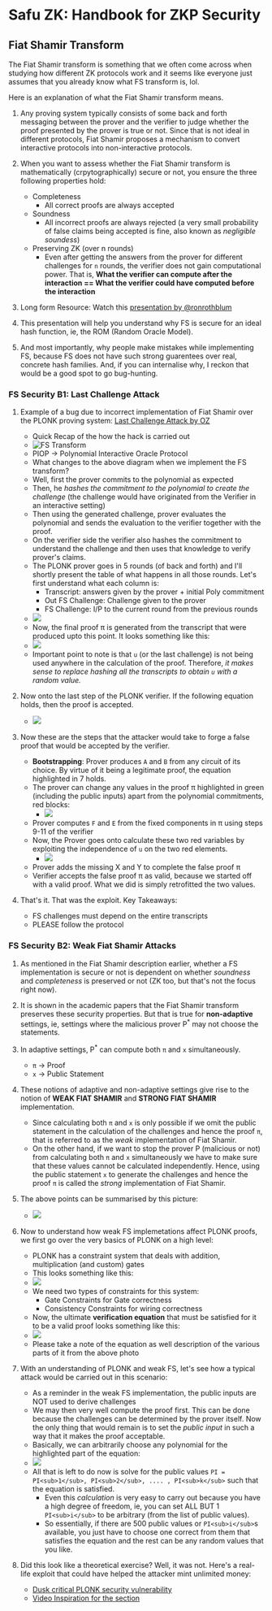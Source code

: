 # Safu ZK: Handbook for ZKP Security

## Fiat Shamir Transform

The Fiat Shamir transform is something that we often come across when studying how different ZK protocols work and it seems like everyone just assumes that you already know what FS transform is, lol.

Here is an explanation of what the Fiat Shamir transform means.

1. Any proving system typically consists of some back and forth messaging between the prover and the verifier to judge whether the proof presented by the prover is true or not. Since that is not ideal in different protocols, Fiat Shamir proposes a mechanism to convert interactive protocols into non-interactive protocols.

2. When you want to assess whether the Fiat Shamir transform is mathematically (crpytographically) secure or not, you ensure the three following properties hold: 
    + Completeness
        + All correct proofs are always accepted
    + Soundness
        + All incorrect proofs are always rejected (a very small probability of false claims being accepted is fine, also known as *negligible soundess*)
    + Preserving ZK (over n rounds)
        + Even after getting the answers from the prover for different challenges for `n` rounds, the verifier does not gain computational power. That is, **What the verifier can compute after the interaction == What the verifier could have computed before the interaction**

3. Long form Resource: Watch this [presentation by @ronrothblum](https://youtube.com/watch?v=9cagVtYstyY)

4. This presentation will help you understand why FS is secure for an ideal hash function, ie, the ROM (Random Oracle Model).

5. And most importantly, why people make mistakes while implementing FS, because FS does not have such strong guarentees over real, concrete hash families. And, if you can internalise why, I reckon that would be a good spot to go bug-hunting.

### FS Security B1: Last Challenge Attack

1. Example of a bug due to incorrect implementation of Fiat Shamir over the PLONK proving system: [Last Challenge Attack by OZ](https://www.youtube.com/watch?v=Sk-S8-n6Jo4)
    + Quick Recap of the how the hack is carried out
    + ![FS Transform](./assets/fs_transform1.jpeg)
    + PIOP -> Polynomial Interactive Oracle Protocol
    + What changes to the above diagram when we implement the FS transform?
    + Well, first the prover commits to the polynomial as expected
    + Then, he *hashes the commitment to the polynomial to create the challenge* (the challenge would have originated from the Verifier in an interactive setting)
    + Then using the generated challenge, prover evaluates the polynomial and sends the evaluation to the verifier together with the proof.
    + On the verifier side the verifier also hashes the commitment to understand the challenge and then uses that knowledge to verify prover's claims.
    + The PLONK prover goes in 5 rounds (of back and forth) and I'll shortly present the table of what happens in all those rounds. Let's first understand what each column is:
        + Transcript: answers given by the prover + initial Poly commitment
        + Out FS Challenge: Challenge given to the prover
        + FS Challenge: I/P to the current round from the previous rounds
    + ![](./assets/fs_transform2.jpeg)
    + Now, the final proof π is generated from the transcript that were produced upto this point. It looks something like this:
    + ![](./assets/fs_transform3.png)
    + Important point to note is that `u` (or the last challenge) is not being used anywhere in the calculation of the proof. Therefore, *it makes sense to replace hashing all the transcripts to obtain `u` with a random value.*

2. Now onto the last step of the PLONK verifier. If the following equation holds, then the proof is accepted.
    + ![](./assets/fs_transform4.png)
    
3. Now these are the steps that the attacker would take to forge a false proof that would be accepted by the verifier.
    + **Bootstrapping**: Prover produces `A` and `B` from any circuit of its choice. By virtue of it being a legitimate proof, the equation highlighted in 7 holds.
    + The prover can change any values in the proof π highlighted in green (including the public inputs) apart from the polynomial commitments, red blocks:
        + ![](./assets/fs_transform5.png)
    + Prover computes `F` and `E` from the fixed components in π using steps 9-11 of the verifier
    + Now, the Prover goes onto calculate these two red variables by exploiting the independence of `u` on the two red elements.
        + ![](./assets/fs_transform6.png) 
    + Prover adds the missing X and Y to complete the false proof π
    + Verifier accepts the false proof π as valid, because we started off with a valid proof. What we did is simply retrofitted the two values.

4. That's it. That was the exploit. Key Takeaways: 
    + FS challenges must depend on the entire transcripts
    + PLEASE follow the protocol

### FS Security B2: Weak Fiat Shamir Attacks

1. As mentioned in the Fiat Shamir description earlier, whether a FS implementation is secure or not is dependent on whether *soundness* and *completeness* is preserved or not (ZK too, but that's not the focus right now).

2. It is shown in the academic papers that the Fiat Shamir transform preserves these security properties. But that is true for **non-adaptive** settings, ie, settings where the malicious prover P<sup>*</sup> may not choose the statements.

3. In adaptive settings, P<sup>*</sup> can compute both `π` and `x` simultaneously.
    + `π` -> Proof
    + `x` -> Public Statement

4. These notions of adaptive and non-adaptive settings give rise to the notion of **WEAK FIAT SHAMIR** and **STRONG FIAT SHAMIR** implementation. 
    + Since calculating both `π` and `x` is only possible if we omit the public statement in the calculation of the challenges and hence the proof `π`, that is referred to as the *weak* implementation of Fiat Shamir.
    + On the other hand, if we want to stop the prover P (malicious or not) from calculating both `π` and `x` simultaneously we have to make sure that these values cannot be calculated independently. Hence, using the public statement `x` to generate the challenges and hence the proof `π` is called the *strong* implementation of Fiat Shamir.

5. The above points can be summarised by this picture:
    + ![](./assets/fs_security_b2_1.jpeg) 

6. Now to understand how weak FS implemetations affect PLONK proofs, we first go over the very basics of PLONK on a high level:
    + PLONK has a constraint system that deals with addition, multiplication (and custom) gates
    + This looks something like this:
    + ![](./assets/fs_security_b2_2.png)
    + We need two types of constraints for this system:
        + Gate Constraints for Gate correctness
        + Consistency Constraints for wiring correctness
    + Now, the ultimate **verification equation** that must be satisfied for it to be a valid proof looks something like this:
    + ![](./assets/fs_security_b2_3.jpeg)
    + Please take a note of the equation as well description of the various parts of it from the above photo

7. With an understanding of PLONK and weak FS, let's see how a typical attack would be carried out in this scenario:
    + As a reminder in the weak FS implementation, the public inputs are NOT used to derive challenges
    + We may then very well compute the proof first. This can be done because the challenges can be determined by the prover itself. Now the only thing that would remain is to set the *public input* in such a way that it makes the proof acceptable.
    + Basically, we can arbitrarily choose any polynomial for the highlighted part of the equation:
    + ![](./assets/fs_security_b2_4.png)
    + All that is left to do now is solve for the public values `PI = PI<sub>1</sub>, PI<sub>2</sub>, .... , PI<sub>k</sub>` such that the equation is satisfied.
        + Even this *calculation* is very easy to carry out because you have a high degree of freedom, ie, you can set ALL BUT 1 `PI<sub>i</sub>` to be arbitrary (from the list of public values).
        + So essentially, if there are 500 public values or `PI<sub>i</sub>`s available, you just have to choose one correct from them that satisfies the equation and the rest can be any random values that you like.

8. Did this look like a theoretical exercise? Well, it was not. Here's a real-life exploit that could have helped the attacker mint unlimited money:
    + [Dusk critical PLONK security vulnerability](https://dusk.network/news/plonk-vulnerability-remediated)
    + [Video Inspiration for the section](https://www.youtube.com/watch?v=RTSdkWZrEn4)